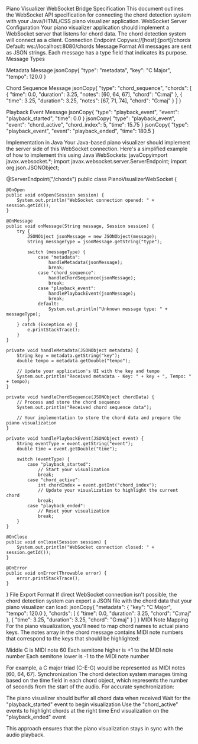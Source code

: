 Piano Visualizer WebSocket Bridge Specification
This document outlines the WebSocket API specification for connecting the chord detection system with your Java/HTML/CSS piano visualizer application.
WebSocket Server Configuration
Your piano visualizer application should implement a WebSocket server that listens for chord data. The chord detection system will connect as a client.
Connection Endpoint
Copyws://[host]:[port]/chords
Default: ws://localhost:8080/chords
Message Format
All messages are sent as JSON strings. Each message has a type field that indicates its purpose.
Message Types

Metadata Message
jsonCopy{
  "type": "metadata",
  "key": "C Major",
  "tempo": 120.0
}

Chord Sequence Message
jsonCopy{
  "type": "chord_sequence",
  "chords": [
    {
      "time": 0.0,
      "duration": 3.25,
      "notes": [60, 64, 67],
      "chord": "C:maj"
    },
    {
      "time": 3.25,
      "duration": 3.25,
      "notes": [67, 71, 74],
      "chord": "G:maj"
    }
  ]
}

Playback Event Message
jsonCopy{
  "type": "playback_event",
  "event": "playback_started",
  "time": 0.0
}
jsonCopy{
  "type": "playback_event",
  "event": "chord_active",
  "chord_index": 5,
  "time": 15.75
}
jsonCopy{
  "type": "playback_event",
  "event": "playback_ended",
  "time": 180.5
}


Implementation in Java
Your Java-based piano visualizer should implement the server side of this WebSocket connection. Here's a simplified example of how to implement this using Java WebSockets:
javaCopyimport javax.websocket.*;
import javax.websocket.server.ServerEndpoint;
import org.json.JSONObject;

@ServerEndpoint("/chords")
public class PianoVisualizerWebSocket {
    
    @OnOpen
    public void onOpen(Session session) {
        System.out.println("WebSocket connection opened: " + session.getId());
    }

    @OnMessage
    public void onMessage(String message, Session session) {
        try {
            JSONObject jsonMessage = new JSONObject(message);
            String messageType = jsonMessage.getString("type");
            
            switch (messageType) {
                case "metadata":
                    handleMetadata(jsonMessage);
                    break;
                case "chord_sequence":
                    handleChordSequence(jsonMessage);
                    break;
                case "playback_event":
                    handlePlaybackEvent(jsonMessage);
                    break;
                default:
                    System.out.println("Unknown message type: " + messageType);
            }
        } catch (Exception e) {
            e.printStackTrace();
        }
    }

    private void handleMetadata(JSONObject metadata) {
        String key = metadata.getString("key");
        double tempo = metadata.getDouble("tempo");
        
        // Update your application's UI with the key and tempo
        System.out.println("Received metadata - Key: " + key + ", Tempo: " + tempo);
    }

    private void handleChordSequence(JSONObject chordData) {
        // Process and store the chord sequence
        System.out.println("Received chord sequence data");
        
        // Your implementation to store the chord data and prepare the piano visualization
    }

    private void handlePlaybackEvent(JSONObject event) {
        String eventType = event.getString("event");
        double time = event.getDouble("time");
        
        switch (eventType) {
            case "playback_started":
                // Start your visualization
                break;
            case "chord_active":
                int chordIndex = event.getInt("chord_index");
                // Update your visualization to highlight the current chord
                break;
            case "playback_ended":
                // Reset your visualization
                break;
        }
    }

    @OnClose
    public void onClose(Session session) {
        System.out.println("WebSocket connection closed: " + session.getId());
    }

    @OnError
    public void onError(Throwable error) {
        error.printStackTrace();
    }
}
File Export Format
If direct WebSocket connection isn't possible, the chord detection system can export a JSON file with the chord data that your piano visualizer can load:
jsonCopy{
  "metadata": {
    "key": "C Major",
    "tempo": 120.0
  },
  "chords": [
    {
      "time": 0.0,
      "duration": 3.25,
      "chord": "C:maj"
    },
    {
      "time": 3.25,
      "duration": 3.25,
      "chord": "G:maj"
    }
  ]
}
MIDI Note Mapping
For the piano visualization, you'll need to map chord names to actual piano keys. The notes array in the chord message contains MIDI note numbers that correspond to the keys that should be highlighted:

Middle C is MIDI note 60
Each semitone higher is +1 to the MIDI note number
Each semitone lower is -1 to the MIDI note number

For example, a C major triad (C-E-G) would be represented as MIDI notes [60, 64, 67].
Synchronization
The chord detection system manages timing based on the time field in each chord object, which represents the number of seconds from the start of the audio. For accurate synchronization:

The piano visualizer should buffer all chord data when received
Wait for the "playback_started" event to begin visualization
Use the "chord_active" events to highlight chords at the right time
End visualization on the "playback_ended" event

This approach ensures that the piano visualization stays in sync with the audio playback.
